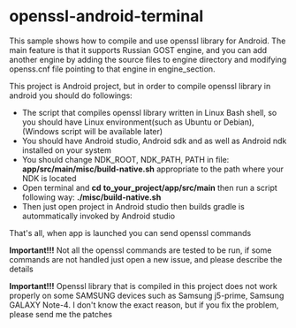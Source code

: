 # openssl-android-terminal
<p>This sample shows how to compile and use openssl library for Android. The main feature is that it supports Russian GOST engine, and you can add another engine by adding the source files to engine directory and modifying openss.cnf file pointing to that engine in engine_section.<p>
<p>This project is Android project, but in order to compile openssl library in android you should do followings:</p>
<ul>
	<li>The script that compiles openssl library written in Linux Bash shell, so you should  have Linux environment(such as Ubuntu or Debian), (Windows script will be available later) </li>
	<li>You should have Android studio, Android sdk and as well as Android ndk installed on your system</li>
	<li>You should change NDK_ROOT, NDK_PATH, PATH in file:  <b>app/src/main/misc/build-native.sh</b> appropriate to the path where your NDK is located</li>
	<li>Open terminal and <b>cd</b> <b>to_your_project/app/src/main</b> then run a script following way: <b>./misc/build-native.sh</b></li>
	<li>Then just open project in Android studio then builds gradle is autommatically invoked by Android studio</li>
</ul>
<p>That's all, when app is launched you can send openssl commands</p>
<p><b>Important!!!</b> Not all the openssl commands are tested to be run, if some commands are not handled just open a new issue, and please describe the details</p>

<p><b>Important!!!</b> Openssl library that is compiled in this project does not work properly on some SAMSUNG devices such as Samsung j5-prime, Samsung GALAXY Note-4. I don't know the exact reason, but if you fix the problem, please send me the patches </p>
